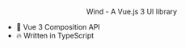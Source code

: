 <p align="center">Wind - A Vue.js 3 UI library</p>

- 💪 Vue 3 Composition API
- 🔥 Written in TypeScript
